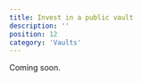 ```yaml
---
title: Invest in a public vault
description: ''
position: 12
category: 'Vaults'
---
```


Coming soon.

